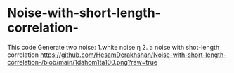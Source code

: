 # Noise-with-short-length-correlation-
This code Generate two noise:  1.white noise ƞ  2. a noise with shot-length correlation
https://github.com/HesamDerakhshan/Noise-with-short-length-correlation-/blob/main/1dahom1ta100.png?raw=true
